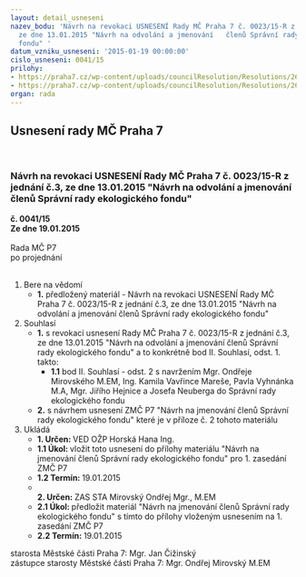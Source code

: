 ```yaml
---
layout: detail_usneseni
nazev_bodu: 'Návrh na revokaci USNESENÍ Rady MČ Praha 7 č. 0023/15-R z jednání č.3,
  ze dne 13.01.2015 "Návrh na odvolání a jmenování   členů Správní rady ekologického
  fondu" '
datum_vzniku_usneseni: '2015-01-19 00:00:00'
cislo_usneseni: 0041/15
prilohy:
- https://praha7.cz/wp-content/uploads/councilResolution/Resolutions/26807/4-15-ekofond_rada_.doc
- https://praha7.cz/wp-content/uploads/councilResolution/Resolutions/26807/4-15-n%c3%a1vrh_spr%c3%a1vn%c3%ad__rada_ekofond_zastupitelstvo.doc
organ: rada
---
```

<div id="ucUsn_pList" class="usn">
	<span><h2>Usnesení rady MČ Praha 7 </h2>
<br></span><div class="standBody">
<span><h3>Návrh na revokaci USNESENÍ Rady MČ Praha 7 č. 0023/15-R z jednání č.3, ze dne 13.01.2015 "Návrh na odvolání a jmenování   členů Správní rady ekologického fondu" </h3></span><div class="center">
		<strong>č. 0041/15</strong><br>
	</div>
<div class="center">
		<strong>Ze dne 19.01.2015</strong><br><br>
	</div>Rada MČ P7<br> po projednání<br><br><ol>
<li>Bere na vědomí<ul><li>
<strong>1.</strong> předložený materiál -  Návrh na revokaci USNESENÍ Rady MČ Praha 7 č. 0023/15-R z jednání č.3, ze dne 13.01.2015 "Návrh na odvolání a jmenování   členů Správní rady ekologického fondu" </li></ul>
</li>
<li>Souhlasí<ul>
<li>
<strong>1.</strong> s revokací usnesení  Rady MČ Praha 7 č. 0023/15-R z jednání č.3, ze dne 13.01.2015  "Návrh na odvolání a jmenování   členů Správní rady ekologického fondu" a to konkrétně bod II. Souhlasí, odst. 1. takto:<ul><li>
<strong>1.1</strong> bod II. Souhlasí - odst. 2	s navržením Mgr. Ondřeje  Mirovského M.EM, Ing. Kamila Vavřince Mareše, Pavla Vyhnánka M.A, Mgr. Jiřího Hejnice a Josefa Neuberga do Správní rady ekologického fondu </li></ul>
</li>
<li>
<strong>2.</strong> s návrhem usnesení ZMČ P7 "Návrh na  jmenování   členů Správní rady ekologického fondu" které je v příloze č. 2 tohoto materiálu       </li>
</ul>
</li>
<li>Ukládá<ul>
<li>
<strong>1. Určen: </strong>VED OŽP Horská Hana Ing.</li>
<li>
<strong>1.1 Úkol: </strong>vložit toto usnesení  do přílohy materiálu  "Návrh na  jmenování   členů Správní rady ekologického fondu" pro 1. zasedání ZMČ P7</li>
<li>
<strong>1.2 Termín: </strong>19.01.2015</li>
<li>
<strong><br>2. Určen: </strong>ZAS STA Mirovský Ondřej Mgr., M.EM</li>
<li>
<strong>2.1 Úkol: </strong>předložit materiál "Návrh na  jmenování   členů Správní rady ekologického fondu" s tímto do přílohy vloženým  usnesením na 1. zasedání ZMČ P7  </li>
<li>
<strong>2.2 Termín: </strong>19.01.2015</li>
</ul>
</li>
</ol>starosta Městské části Praha 7: Mgr. Jan Čižinský<br>zástupce starosty Městské části Praha 7: Mgr. Ondřej Mirovský M.EM 
</div>
</div>